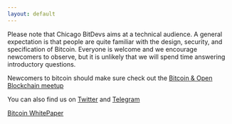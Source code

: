 ```yaml
---
layout: default
---
```


Please note that Chicago BitDevs aims at a technical audience. A general expectation is that people are quite familiar with the design, security, and specification of Bitcoin. Everyone is welcome and we encourage newcomers to observe, but it is unlikely that we will spend time answering introductory questions.

Newcomers to bitcoin should make sure check out the [Bitcoin & Open Blockchain meetup](https://www.meetup.com/Bitcoin-Open-Blockchain-Community-Chicago/)

You can also find us on [Twitter](https://twitter.com/chibitdevs) and [Telegram](https://t.me/chibitdevs)

[Bitcoin WhitePaper](https://bitcoin.org/bitcoin.pdf)
